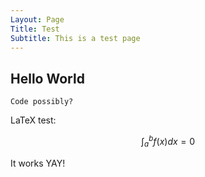 ```yaml
---
Layout: Page
Title: Test
Subtitle: This is a test page
---
```


## Hello World

    Code possibly?

LaTeX test:

$$\int_a^b f(x) dx = 0$$

It works YAY!
